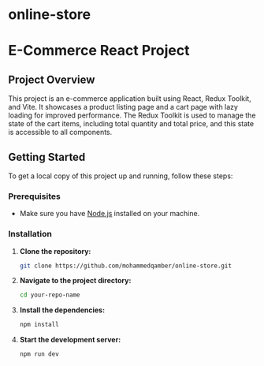 # online-store
# E-Commerce React Project

## Project Overview

This project is an e-commerce application built using React, Redux Toolkit, and Vite. It showcases a product listing page and a cart page with lazy loading for improved performance. The Redux Toolkit is used to manage the state of the cart items, including total quantity and total price, and this state is accessible to all components.

## Getting Started

To get a local copy of this project up and running, follow these steps:

### Prerequisites

- Make sure you have [Node.js](https://nodejs.org/) installed on your machine.

### Installation

1. **Clone the repository:**

   ```bash
   git clone https://github.com/mohammedqamber/online-store.git
   
2. **Navigate to the project directory:**  

    ```bash
    cd your-repo-name
    
3. **Install the dependencies:**  

    ```bash
    npm install
    
4. **Start the development server:**  

    ```bash
    npm run dev       

